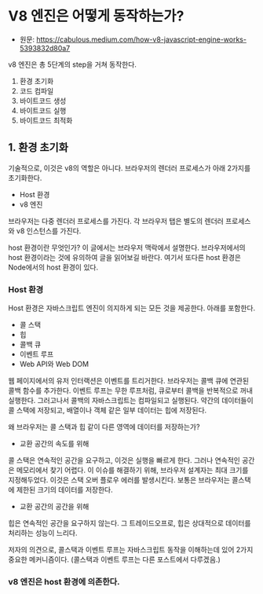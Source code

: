 # V8 엔진은 어떻게 동작하는가?

- 원문: <https://cabulous.medium.com/how-v8-javascript-engine-works-5393832d80a7>

v8 엔진은 총 5단계의 step을 거쳐 동작한다.

1. 환경 초기화
2. 코드 컴파일
3. 바이트코드 생성
4. 바이트코드 실행
5. 바이트코드 최적화

## 1. 환경 초기화

기술적으로, 이것은 v8의 역할은 아니다. 브라우저의 렌더러 프로세스가 아래 2가지를 초기화한다.

- Host 환경
- v8 엔진

브라우저는 다중 렌더러 프로세스를 가진다. 각 브라우저 탭은 별도의 렌더러 프로세스와 v8 인스턴스를 가진다.

host 환경이란 무엇인가? 이 글에서는 브라우저 맥락에서 설명한다. 브라우저에서의 host 환경이라는 것에 유의하여 글을 읽어보길 바란다. 여기서 또다른 host 환경은 Node에서의 host 환경이 있다.

### Host 환경

Host 환경은 자바스크립트 엔진이 의지하게 되는 모든 것을 제공한다. 아래를 포함한다.

- 콜 스택
- 힙
- 콜백 큐
- 이벤트 루프
- Web API와 Web DOM

웹 페이지에서의 유저 인터랙션은 이벤트를 트리거한다. 브라우저는 콜백 큐에 연관된 콜백 함수를 추가한다. 이벤트 루프는 무한 루프처럼, 큐로부터 콜백을 반복적으로 꺼내 실행한다. 그러고나서 콜백의 자바스크립트는 컴파일되고 실행된다. 약간의 데이터들이 콜 스택에 저장되고, 배열이나 객체 같은 일부 데이터는 힙에 저장된다.

왜 브라우저는 콜 스택과 힙 같이 다른 영역에 데이터를 저장하는가?

- 교환 공간의 속도를 위해

콜 스택은 연속적인 공간을 요구하고, 이것은 실행을 빠르게 한다. 그러나 연속적인 공간은 메모리에서 찾기 어렵다. 이 이슈를 해결하기 위해, 브라우저 설계자는 최대 크기를 지정해두었다. 이것은 스택 오버 플로우 에러를 발생시킨다. 보통은 브라우저는 콜스택에 제한된 크기의 데이터를 저장한다.

- 교환 공간의 공간을 위해

힙은 연속적인 공간을 요구하지 않는다. 그 트레이드오프로, 힙은 상대적으로 데이터를 처리하는 성능이 느리다.

저자의 의견으로, 콜스택과 이벤트 루프는 자바스크립트 동작을 이해하는데 있어 2가지 중요한 메커니즘이다. (콜스택과 이벤트 루프는 다른 포스트에서 다루겠음.)

### v8 엔진은 host 환경에 의존한다.

